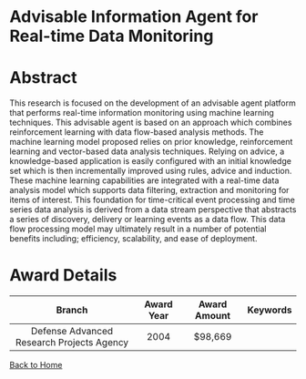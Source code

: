 
Advisable Information Agent for Real-time Data Monitoring
=========================================================

# Abstract


This research is focused on the development of an advisable agent platform that performs real-time information monitoring using machine learning techniques. This advisable agent is based on an approach which combines reinforcement learning with data flow-based analysis methods. The machine learning model proposed relies on prior knowledge, reinforcement learning and vector-based data analysis techniques. Relying on advice, a knowledge-based application is easily configured with an initial knowledge set which is then incrementally improved using rules, advice and induction.  These machine learning capabilities are integrated with a real-time data analysis model which supports data filtering, extraction and monitoring for items of interest.  This foundation for time-critical event processing and time series data analysis is derived from a data stream perspective that abstracts a series of discovery, delivery or learning events as a data flow.  This data flow processing model may ultimately result in a number of potential benefits including; efficiency, scalability, and ease of deployment.  

# Award Details

|Branch|Award Year|Award Amount|Keywords|
| :---: | :---: | :---: | :---: |
|Defense Advanced Research Projects Agency|2004|$98,669||
  
  


[Back to Home](https://github.com/chrischow/dod_sbir_awards/JT/#61)
